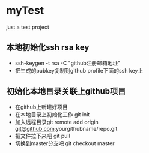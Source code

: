 # myTest
just a test project
## 本地初始化ssh rsa key
* ssh-keygen -t rsa -C "github注册邮箱地址"
* 把生成的pubkey复制到github profile下面的ssh key上
## 初始化本地目录关联上github项目
* 在github上新建好项目
* 在本地目录上初始化工作 git init
* 加入远程目录git remote add origin git@github.com:yourgithubname/repo.git
* 把文件拉下来吧 git pull
* 切换到master分支吧 git checkout master
